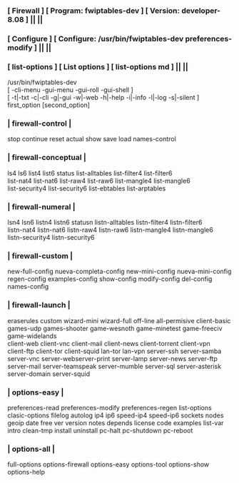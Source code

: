 ### [ Firewall ] [ Program: fwiptables-dev ] [ Version: developer-8.08 ] || ||
### [ Configure ] [ Configure: /usr/bin/fwiptables-dev preferences-modify ] || ||
### [ list-options ] [ List options ] [ list-options md ] || ||
   /usr/bin/fwiptables-dev                                                                        
   [ -cli-menu -gui-menu -gui-roll -gui-shell ]                                        
   [ -t|-txt -c|-cli -g|-gui -w|-web -h|-help -i|-info -l|-log -s|-silent ]            
   first_option [second_option]                                                        
###       | firewall-control |                                                        
   stop continue reset actual show save load names-control                          
###       | firewall-conceptual |                                                     
   ls4 ls6 list4 list6 status list-alltables list-filter4 list-filter6              
   list-nat4 list-nat6 list-raw4 list-raw6 list-mangle4 list-mangle6                
   list-security4 list-security6 list-ebtables list-arptables                       
###       | firewall-numeral |                                                        
   lsn4 lsn6 listn4 listn6 statusn listn-alltables listn-filter4 listn-filter6      
   listn-nat4 listn-nat6 listn-raw4 listn-raw6 listn-mangle4 listn-mangle6          
   listn-security4 listn-security6                                                  
###        | firewall-custom |                                                        
   new-full-config nueva-completa-config new-mini-config nueva-mini-config          
   regen-config examples-config show-config modify-config del-config names-config   
###        | firewall-launch |                                                        
   eraserules custom wizard-mini wizard-full off-line all-permisive client-basic    
   games-udp games-shooter game-wesnoth game-minetest game-freeciv game-widelands   
   client-web client-vnc client-mail client-news client-torrent client-vpn          
   client-ftp  client-tor client-squid lan-tor lan-vpn server-ssh server-samba      
   server-vnc server-webserver-print server-lamp server-news server-ftp             
   server-mail server-teamspeak server-mumble server-sql server-asterisk            
   server-domain server-squid                                                       
###         | options-easy |                                                         
   preferences-read preferences-modify preferences-regen list-options               
   clasic-options filelog autolog ip4 ip6 speed-ip4 speed-ip6 sockets nodes         
   geoip date free ver version notes depends license code examples list-var         
   intro clean-tmp install uninstall pc-halt pc-shutdown pc-reboot                  
###         | options-all |                                                          
   full-options options-firewall options-easy options-tool options-show options-help
